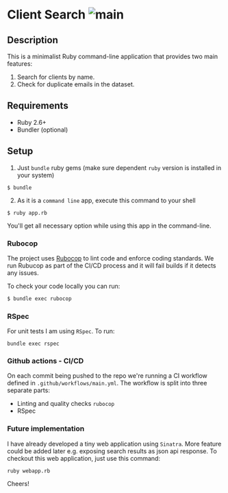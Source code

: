 # Client Search ![main](https://github.com/mur-wtag/client_search/actions/workflows/main.yml/badge.svg?branch=main)

## Description
This is a minimalist Ruby command-line application that provides two main features:
1. Search for clients by name.
2. Check for duplicate emails in the dataset.

## Requirements
- Ruby 2.6+
- Bundler (optional)

## Setup

1. Just `bundle` ruby gems (make sure dependent `ruby` version is installed in your system)
```shell
$ bundle
```

2. As it is a `command line` app, execute this command to your shell
```shell
$ ruby app.rb
```
You'll get all necessary option while using this app in the command-line. 

### Rubocop
The project uses [Rubocop](https://github.com/rubocop/rubocop) to lint code and enforce coding standards. We run Rubucop as part of the CI/CD process and it will fail builds if it detects any issues.

To check your code locally you can run:

```sh
$ bundle exec rubocop
```

### RSpec
For unit tests I am using `RSpec`. To run:
```shell
bundle exec rspec
```

### Github actions - CI/CD
On each commit being pushed to the repo we're running a CI workflow defined in `.github/workflows/main.yml`. The workflow is split into three separate parts:
* Linting and quality checks `rubocop`
* RSpec

### Future implementation
I have already developed a tiny web application using `Sinatra`. More feature could be added later e.g. exposing search results as json api response.
To checkout this web application, just use this command:
```shell
ruby webapp.rb
```

Cheers!
